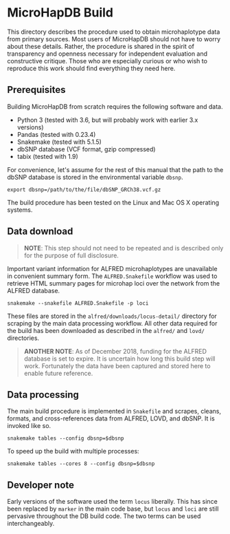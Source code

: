 # MicroHapDB Build

This directory describes the procedure used to obtain microhaplotype data from primary sources.
Most users of MicroHapDB should not have to worry about these details.
Rather, the procedure is shared in the spirit of transparency and openness necessary for independent evaluation and constructive critique.
Those who are especially curious or who wish to reproduce this work should find everything they need here.


## Prerequisites

Building MicroHapDB from scratch requires the following software and data.

- Python 3 (tested with 3.6, but will probably work with earlier 3.x versions)
- Pandas (tested with 0.23.4)
- Snakemake (tested with 5.1.5)
- dbSNP database (VCF format, gzip compressed)
- tabix (tested with 1.9)

For convenience, let's assume for the rest of this manual that the path to the dbSNP database is stored in the environmental variable `dbsnp`.

```
export dbsnp=/path/to/the/file/dbSNP_GRCh38.vcf.gz
```

The build procedure has been tested on the Linux and Mac OS X operating systems.


## Data download

> **NOTE**: This step should not need to be repeated and is described only for the purpose of full disclosure.

Important variant information for ALFRED microhaplotypes are unavailable in convenient summary form.
The `ALFRED.Snakefile` workflow was used to retrieve HTML summary pages for microhap loci over the network from the ALFRED database.

```
snakemake --snakefile ALFRED.Snakefile -p loci
```

These files are stored in the `alfred/downloads/locus-detail/` directory for scraping by the main data processing workflow.
All other data required for the build has been downloaded as described in the `alfred/` and `lovd/` directories.

> **ANOTHER NOTE**: As of December 2018, funding for the ALFRED database is set to expire.
> It is uncertain how long this build step will work.
> Fortunately the data have been captured and stored here to enable future reference.


## Data processing

The main build procedure is implemented in `Snakefile` and scrapes, cleans, formats, and cross-references data from ALFRED, LOVD, and dbSNP.
It is invoked like so.

```
snakemake tables --config dbsnp=$dbsnp
```

To speed up the build with multiple processes:

```
snakemake tables --cores 8 --config dbsnp=$dbsnp
```


## Developer note

Early versions of the software used the term `locus` liberally.
This has since been replaced by `marker` in the main code base, but `locus` and `loci` are still pervasive throughout the DB build code.
The two terms can be used interchangeably.
